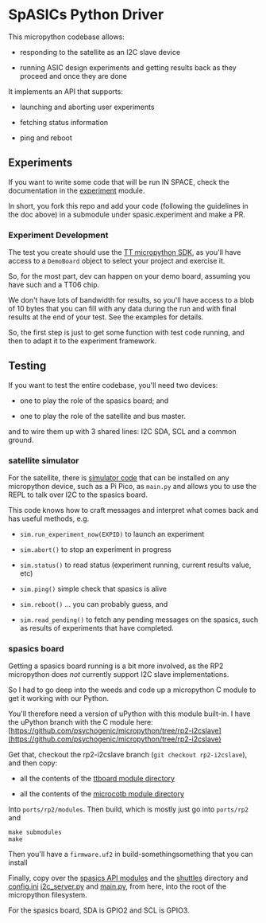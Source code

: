 # SpASICs Python Driver

This micropython codebase allows:

  * responding to the satellite as an I2C slave device
  
  * running ASIC design experiments and getting results back as they proceed and once they are done



It implements an API that supports:

  * launching and aborting user experiments
  
  * fetching status information
  
  * ping and reboot
  
## Experiments

If you want to write some code that will be run IN SPACE, check the documentation in the [experiment](spasic/experiment) module.

In short, you fork this repo and add your code (following the guidelines in the doc above) in a submodule under spasic.experiment and make a PR.

### Experiment Development

The test you create should use the [TT micropython SDK](https://github.com/TinyTapeout/tt-micropython-firmware), as you'll have access to a `DemoBoard` object to select your project and exercise it.

So, for the most part, dev can happen on your demo board, assuming you have such and a TT06 chip.

We don't have lots of bandwidth for results, so you'll have access to a blob of 10 bytes that you can fill with any data during the run and with final results at the end of your test.  See the examples for details.

So, the first step is just to get some function with test code running, and then to adapt it to the experiment framework.

## Testing

If you want to test the entire codebase, you'll need two devices:

  * one to play the role of the spasics board; and
  
  * one to play the role of the satellite and bus master.
  
and to wire them up with 3 shared lines: I2C SDA, SCL and a common ground.


### satellite simulator

For the satellite, there is [simulator code](./i2c_client_test.py) that can be installed on any micropython device, such as a Pi Pico, as `main.py` and allows you to use the REPL to talk over I2C to the spasics board. 

This code knows how to craft messages and interpret what comes back and has useful methods, e.g.


  * `sim.run_experiment_now(EXPID)` to launch an experiment
  
  * `sim.abort()` to stop an experiment in progress 
  
  * `sim.status()` to read status (experiment running, current results value, etc)
  
  * `sim.ping()` simple check that spasics is alive 
  
  * `sim.reboot()` ... you can probably guess, and
  
  * `sim.read_pending()` to fetch any pending messages on the spasics, such as results of experiments that have completed.
 
### spasics board

Getting a spasics board running is a bit more involved, as the RP2 micropython does *not* currently support I2C slave implementations.

So I had to go deep into the weeds and code up a micropython C module to get it working with our Python.


You'll therefore need a version of uPython with this module built-in.  I have the uPython branch with the C module here: [https://github.com/psychogenic/micropython/tree/rp2-i2cslave](https://github.com/psychogenic/micropython/tree/rp2-i2cslave)

Get that, checkout the rp2-i2cslave branch (`git checkout rp2-i2cslave`), and then copy:

   * all the contents of the [ttboard module directory](https://github.com/TinyTapeout/tt-micropython-firmware/tree/main/src)
   
   * all the contents of the [microcotb module directory](https://github.com/psychogenic/microcotb/tree/main/src)
   
Into `ports/rp2/modules`.  Then build, which is mostly just go into `ports/rp2` and

```
make submodules
make
```

Then you'll have a `firmware.uf2` in build-somethingsomething that you can install

Finally, copy over the [spasics API modules](https://github.com/psychogenic/spasics/tree/main/python/spasic) and the [shuttles](https://github.com/psychogenic/spasics/tree/main/python/shuttles) directory and [config.ini](https://github.com/psychogenic/spasics/blob/main/python/config.ini) [i2c_server.py](https://github.com/psychogenic/spasics/blob/main/python/i2c_server.py) and [main.py](https://github.com/psychogenic/spasics/blob/main/python/main.py), from here, into the root of the micropython filesystem.

For the spasics board, SDA is GPIO2 and SCL is GPIO3. 

  
  